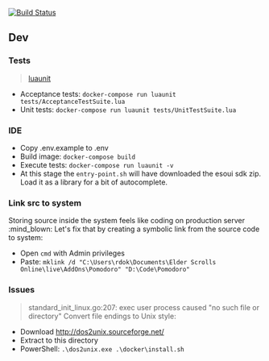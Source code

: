 [![Build Status](https://travis-ci.org/rdok/eso-pomodoro.svg?branch=master)](https://travis-ci.org/rdok/eso-pomodoro)

## Dev

### Tests
> [luaunit](https://luaunit.readthedocs.io/en/latest/#)
- Acceptance tests: `docker-compose run luaunit tests/AcceptanceTestSuite.lua`
- Unit tests: `docker-compose run luaunit tests/UnitTestSuite.lua`


### IDE
- Copy .env.example to .env
- Build image: `docker-compose build`
- Execute tests: `docker-compose run luaunit -v`
- At this stage the `entry-point.sh` will have downloaded the esoui sdk zip. Load it as a library for a bit of autocomplete.


### Link src to system
Storing source inside the system feels like coding on production server :mind_blown: Let's fix that by creating a symbolic link from the source code to system:
- Open `cmd` with Admin privileges
- Paste: `mklink /d "C:\Users\rdok\Documents\Elder Scrolls Online\live\AddOns\Pomodoro" "D:\Code\Pomodoro"`

### Issues
> standard_init_linux.go:207: exec user process caused "no such file or directory"
Convert file endings to Unix style: 
- Download http://dos2unix.sourceforge.net/
- Extract to this directory
- PowerShell:  `.\dos2unix.exe .\docker\install.sh`

 
